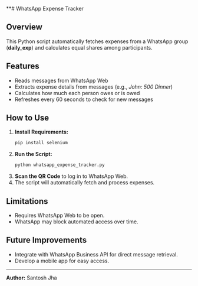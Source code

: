 \*\*# WhatsApp Expense Tracker

## Overview

This Python script automatically fetches expenses from a WhatsApp group (**daily\_exp**) and calculates equal shares among participants.

## Features

- Reads messages from WhatsApp Web
- Extracts expense details from messages (e.g., *John: 500 Dinner*)
- Calculates how much each person owes or is owed
- Refreshes every 60 seconds to check for new messages

## How to Use

1. **Install Requirements:**
   ```bash
   pip install selenium
   ```
2. **Run the Script:**
   ```bash
   python whatsapp_expense_tracker.py
   ```
3. **Scan the QR Code** to log in to WhatsApp Web.
4. The script will automatically fetch and process expenses.

## Limitations

- Requires WhatsApp Web to be open.
- WhatsApp may block automated access over time.

## Future Improvements

- Integrate with WhatsApp Business API for direct message retrieval.
- Develop a mobile app for easy access.

---

**Author:** Santosh Jha


